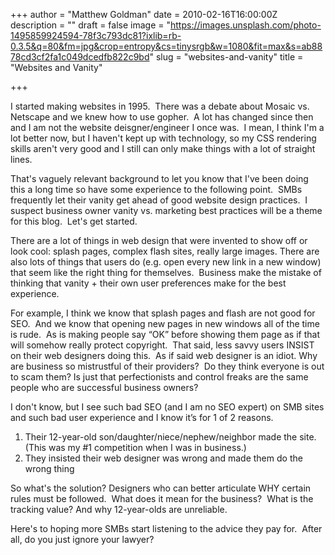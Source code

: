 +++
author = "Matthew Goldman"
date = 2010-02-16T16:00:00Z
description = ""
draft = false
image = "https://images.unsplash.com/photo-1495859924594-78f3c793dc81?ixlib=rb-0.3.5&q=80&fm=jpg&crop=entropy&cs=tinysrgb&w=1080&fit=max&s=ab8878cd3cf2fa1c049dcedfb822c9bd"
slug = "websites-and-vanity"
title = "Websites and Vanity"

+++


I started making websites in 1995.  There was a debate about Mosaic vs. Netscape and we knew how to use gopher.  A lot has changed since then and I am not the website deisgner/engineer I once was.  I mean, I think I'm a lot better now, but I haven't kept up with technology, so my CSS rendering skills aren't very good and I still can only make things with a lot of straight lines.

That's vaguely relevant background to let you know that I've been doing this a long time so have some experience to the following point.  SMBs frequently let their vanity get ahead of good website design practices.  I suspect business owner vanity vs. marketing best practices will be a theme for this blog.  Let's get started.

There are a lot of things in web design that were invented to show off or look cool: splash pages, complex flash sites, really large images. There are also lots of things that users do (e.g. open every new link in a new window) that seem like the right thing for themselves.  Business make the mistake of thinking that vanity + their own user preferences make for the best experience.

For example, I think we know that splash pages and flash are not good for SEO.  And we know that opening new pages in new windows all of the time is rude.  As is making people say &ldquo;OK&rdquo; before showing them page as if that will somehow really protect copyright.  That said, less savvy users INSIST on their web designers doing this.  As if said web designer is an idiot. Why are business so mistrustful of their providers?  Do they think everyone is out to scam them? Is just that perfectionists and control freaks are the same people who are successful business owners?

I don't know, but I see such bad SEO (and I am no SEO expert) on SMB sites and such bad user experience and I know it&rsquo;s for 1 of 2 reasons.

1. Their 12-year-old son/daughter/niece/nephew/neighbor made the site. (This was my #1 competition when I was in business.)
2. They insisted their web designer was wrong and made them do the wrong thing

So what's the solution? Designers who can better articulate WHY certain rules must be followed.  What does it mean for the business?  What is the tracking value? And why 12-year-olds are unreliable.

Here's to hoping more SMBs start listening to the advice they pay for.  After all, do you just ignore your lawyer?

